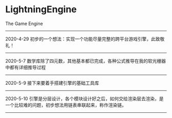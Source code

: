 # LightningEngine
The Game Engine  

********************************************************************************  

2020-4-29 初步的一个想法：实现一个功能尽量完整的跨平台游戏引擎，此致敬礼！  

********************************************************************************  

2020-5-7 数学库除了四元数，其他基本都已完成，各种公式推导在我的软光栅器中都有详细推导过程  
********************************************************************************  
2020-5-9 接下来要着手搭建引擎的基础工具库  
********************************************************************************  
 
2020-5-10 引擎是分层设计，各个模块设计好之后，如何交给渲染层去渲染，是一个比较难的问题，初步想法用链表串联起来，称作渲染链。  

********************************************************************************